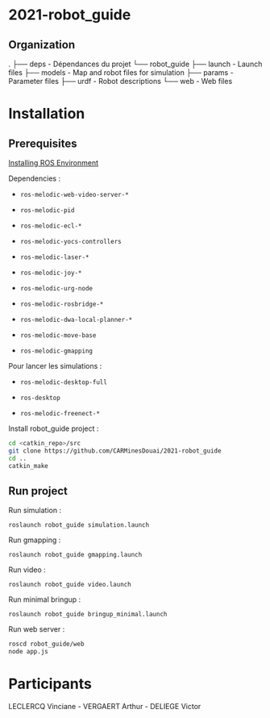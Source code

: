 # 2021-robot_guide

## Organization

.
├── deps		-	Dépendances du projet
└── robot_guide
    ├── launch		- 	Launch files
    ├── models		- 	Map and robot files for simulation
    ├── params		- 	Parameter files
    ├── urdf		- 	Robot descriptions
    └── web		- 	Web files


# Installation

## Prerequisites

[Installing ROS Environment](http://wiki.ros.org/fr/ROS/Tutorials/InstallingandConfiguringROSEnvironment)

Dependencies :

* `ros-melodic-web-video-server-*`

* `ros-melodic-pid`

* `ros-melodic-ecl-*`

* `ros-melodic-yocs-controllers`

* `ros-melodic-laser-*`

* `ros-melodic-joy-*`

* `ros-melodic-urg-node`

* `ros-melodic-rosbridge-*`

* `ros-melodic-dwa-local-planner-*`

* `ros-melodic-move-base`

* `ros-melodic-gmapping`

Pour lancer les simulations :

* `ros-melodic-desktop-full`

* `ros-desktop`

* `ros-melodic-freenect-*`

Install robot_guide project :

```bash
cd <catkin_repo>/src
git clone https://github.com/CARMinesDouai/2021-robot_guide
cd ..
catkin_make
```

## Run project

Run simulation :

`roslaunch robot_guide simulation.launch`

Run gmapping :

`roslaunch robot_guide gmapping.launch`

Run video :

`roslaunch robot_guide video.launch`

Run minimal bringup :

`roslaunch robot_guide bringup_minimal.launch`

Run web server :

```bash
roscd robot_guide/web
node app.js
```

# Participants
LECLERCQ Vinciane - VERGAERT Arthur - DELIEGE Victor
